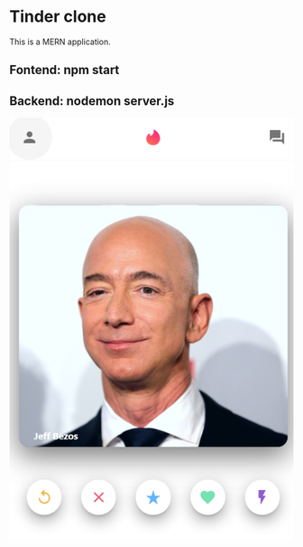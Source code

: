 # Tinder clone 

This is a MERN application. 

## Fontend: npm start

## Backend: nodemon server.js

<img src="./img.png">
